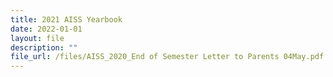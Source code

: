 ```yaml
---
title: 2021 AISS Yearbook
date: 2022-01-01
layout: file
description: ""
file_url: /files/AISS_2020_End of Semester Letter to Parents 04May.pdf
---
```


